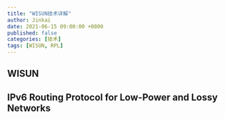 ```yaml
---
title: "WISUN技术详解"
author: Jinkai
date: 2021-06-15 09:00:00 +0800
published: false
categories: [技术]
tags: [WISUN, RPL]
---
```


## WISUN

## IPv6 Routing Protocol for Low-Power and Lossy Networks
